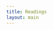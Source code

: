 ```yaml
---
title: Readings
layout: main
---
```

<!--
There are no required texts for this course.  In the spirit of Unix, I will generally
only post things that are available for free.  The internet at large contains more
than enough to get you through this course, and beyond.  There are also too many books
to choose from, each of which have their own specialty, flare, and usefulness.

You are not expected to read anything on this page, though I will be putting various
references to supplement what is covered in class as we continue.  They may be helpful
in clarifying, or at the very least give more details than I have covered.

This page will be updated from time to time as the course continues, I will try and
keep related topics in sections.

## Overview / Inspiration

- The [Unix wikipedia page][unix-wiki] has a *huge* amount of information, and more
  history than I could ever provide you with.
- Eric S. Raymond gives an excellent overview of [What Unix Gets Right][gets-right].
  The other sections of his book may not be as informative for you at the beginning
  of this course.


[unix-wiki]: https://en.wikipedia.org/wiki/Unix
[gets-right]: http://www.catb.org/esr/writings/taoup/html/ch01s05.html

<!--

... from future, import bindel resources ...

### Other recommendations
  - Cornell's Center for Advanced Computing (CAC) offers a number
    of online training modules, including a good
    [Linux introduction][cac-linux].
  - [GitHub][github] has links to several good resources for
    [learning about Git and GitHub][github-learning].
    I was particularly amused by the interactive [Try Git][try-git]
    tutorial.
  - Atlassian (makers of [BitBucket][bitbucket]) have a good
    [set of Git tutorials as well][bitbucket-turorials].
  - [ProGit][progit] is a freely available online book that
    covers the basics and much more.

  As an aside: [BitBucket][bitbucket] is probably the primary competitor to Git.
  I recommend getting accounts on both GitHub and BitBucket;
  the latter provides unlimited private repositories for educational
  users, which is helpful for managing proposals, paper drafts, and
  other projects that you might want to keep initially private.

  [cac-linux]: https://cvw.cac.cornell.edu/Linux/
  [github]: http://www.github.com/
  [github-learning]: https://help.github.com/articles/good-resources-for-learning-git-and-github/
  [try-git]: http://try.github.com/
  [bitbucket]: http://bitbucket.org/
  [bitbucket-tutorial]: https://www.atlassian.com/git/tutorials
  [progit]: http://git-scm.com/doc

--> 
